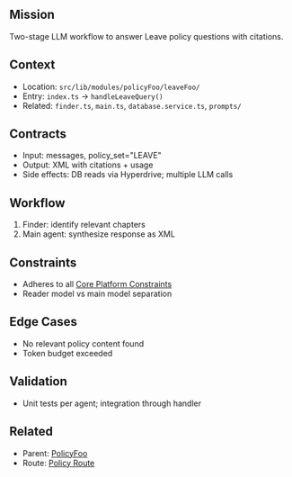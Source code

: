 
## Mission

Two-stage LLM workflow to answer Leave policy questions with citations.

## Context

- Location: `src/lib/modules/policyFoo/leaveFoo/`
- Entry: `index.ts` → `handleLeaveQuery()`
- Related: `finder.ts`, `main.ts`, `database.service.ts`, `prompts/`

## Contracts

- Input: messages, policy_set="LEAVE"
- Output: XML with citations + usage
- Side effects: DB reads via Hyperdrive; multiple LLM calls

## Workflow

1. Finder: identify relevant chapters
2. Main agent: synthesize response as XML

## Constraints

- Adheres to all [Core Platform Constraints](./core.md#platform-constraints)
- Reader model vs main model separation

## Edge Cases

- No relevant policy content found
- Token budget exceeded

## Validation

- Unit tests per agent; integration through handler

## Related

- Parent: [PolicyFoo](./module.policyFoo.md)
- Route: [Policy Route](./routes.md#policy-route)
